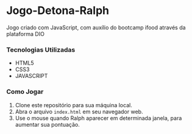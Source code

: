 # Jogo-Detona-Ralph
Jogo criado com JavaScript, com auxílio do bootcamp ifood através da plataforma DIO

### Tecnologias Utilizadas
- HTML5
- CSS3
- JAVASCRIPT

### Como Jogar
1. Clone este repositório para sua máquina local.
2. Abra o arquivo `index.html` em seu navegador web.
3. Use o mouse quando Ralph aparecer em determinada janela, para aumentar sua pontuação.
